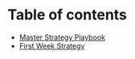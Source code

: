 # Table of contents

* [Master Strategy Playbook](README.md)
* [First Week Strategy](first-week-strategy.md)
